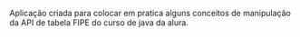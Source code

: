 Aplicação criada para colocar em pratica alguns conceitos de manipulação da API de tabela FIPE do curso de java da alura.
